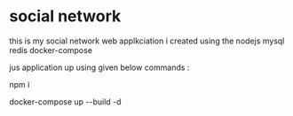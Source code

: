# social network 

this is my social network web applkciation i created using the nodejs mysql redis docker-compose

jus application up using given below commands :

npm i 

docker-compose up --build -d 
